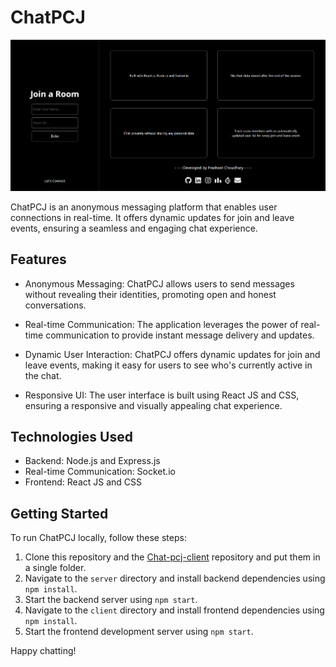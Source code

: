 # ChatPCJ

![ChatPCJ](chatlarge.png)

ChatPCJ is an anonymous messaging platform that enables user connections in real-time. It offers dynamic updates for join and leave events, ensuring a seamless and engaging chat experience.

## Features

- Anonymous Messaging: ChatPCJ allows users to send messages without revealing their identities, promoting open and honest conversations.

- Real-time Communication: The application leverages the power of real-time communication to provide instant message delivery and updates.

- Dynamic User Interaction: ChatPCJ offers dynamic updates for join and leave events, making it easy for users to see who's currently active in the chat.

- Responsive UI: The user interface is built using React JS and CSS, ensuring a responsive and visually appealing chat experience.

## Technologies Used

- Backend: Node.js and Express.js
- Real-time Communication: Socket.io
- Frontend: React JS and CSS

## Getting Started

To run ChatPCJ locally, follow these steps:

1. Clone this repository and the [Chat-pcj-client](https://github.com/prashant6802/Chat-pcj-client) repository and put them in a single folder.
2. Navigate to the `server` directory and install backend dependencies using `npm install`.
3. Start the backend server using `npm start`.
4. Navigate to the `client` directory and install frontend dependencies using `npm install`.
5. Start the frontend development server using `npm start`.

Happy chatting!
